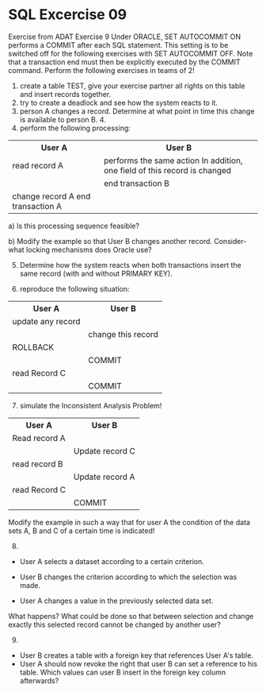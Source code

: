 # SQL Excercise 09
Exercise from ADAT
 Exercise 9
Under ORACLE, SET AUTOCOMMIT ON performs a COMMIT after each SQL statement. This setting is to be switched off for the following exercises with SET AUTOCOMMIT OFF. Note that a transaction end must then be explicitly executed by the COMMIT command.
Perform the following exercises in teams of 2!
1. create a table TEST, give your exercise partner all rights on this table and insert records together.
2. try to create a deadlock and see how the system reacts to it.
3. person A changes a record. Determine at what point in time this change is available to person B. 4.
4. perform the following processing:
<table>
  <tr><th>User A</th><th>User B</th></tr>
  <tr>
    <td>read record A</td>
    <td>performs the same action
  In addition, one field of this record is changed</td>
  </tr>
  <tr>
    <td></td>
    <td>
      end transaction B
    </td>
  </tr>
    <tr>
    <td>change record A
    end transaction A
   </td>
    <td>
   </td>
  </tr>
</table>
a) Is this processing sequence feasible?

b) Modify the example so that User B changes another record. Consider-
what locking mechanisms does Oracle use? 

5) Determine how the system reacts when both transactions insert the same record (with and without PRIMARY KEY).

6. reproduce the following situation: 
<table>
  <tr><th>User A</th><th>User B</th></tr>
  <tr>
    <td>update any record </td>
    <td></td>
  </tr>
  <tr>
    <td></td>
    <td>
    change this record
    </td>
  </tr>
    <tr>
    <td>
    ROLLBACK
   </td>
    <td>
   </td>
  </tr>
      <tr>
    <td>
   </td>
    <td>
    COMMIT
   </td>
  </tr>
      <tr>
    <td>read Record C
   </td>
    <td>
   </td>
  </tr>
      <tr>
    <td>
   </td>
    <td>
    COMMIT
   </td>
  </tr>
</table>

 7. simulate the Inconsistent Analysis Problem!
<table>
  <tr><th>User A</th><th>User B</th></tr>
  <tr>
    <td>Read record A</td>
    <td></td>
  </tr>
  <tr>
   <td>
    </td>
    <td>Update record C</td>
    
  </tr>
    <tr>
    <td>read record B
   </td>
    <td>
   </td>
  </tr>
      <tr>
    <td>
   </td>
    <td>
    Update record A
   </td>
  </tr>
      <tr>
    <td>read Record C
   </td>
    <td>
   </td>
  </tr>
      <tr>
    <td>
   </td>
    <td>
    COMMIT
   </td>
  </tr>
</table>
Modify the example in such a way that for user A the condition of the data sets A, B and C of a certain time is indicated!

8.
- User A selects a dataset according to a certain criterion.

- User B changes the criterion according to which the selection was made.

- User A changes a value in the previously selected data set.

What happens? What could be done so that between selection and change exactly this selected record cannot be changed by another user?

9.
- User B creates a table with a foreign key that references User A's table.
- User A should now revoke the right that user B can set a reference to his table.
Which values can user B insert in the foreign key column afterwards?
